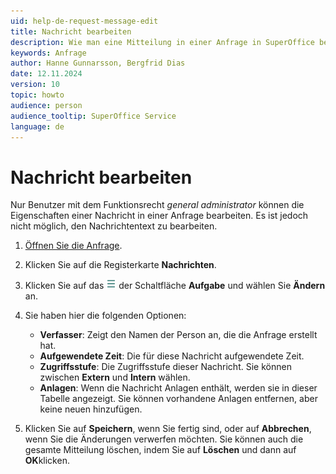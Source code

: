 ```yaml
---
uid: help-de-request-message-edit
title: Nachricht bearbeiten
description: Wie man eine Mitteilung in einer Anfrage in SuperOffice bearbeitet
keywords: Anfrage
author: Hanne Gunnarsson, Bergfrid Dias
date: 12.11.2024
version: 10
topic: howto
audience: person
audience_tooltip: SuperOffice Service
language: de
---
```


# Nachricht bearbeiten

Nur Benutzer mit dem Funktionsrecht *general administrator* können die Eigenschaften einer Nachricht in einer Anfrage bearbeiten. Es ist jedoch nicht möglich, den Nachrichtentext zu bearbeiten.

1. [Öffnen Sie die Anfrage][1].
1. Klicken Sie auf die Registerkarte **Nachrichten**.
1. Klicken Sie auf das ![Symbol][img1] der Schaltfläche **Aufgabe** und wählen Sie **Ändern** an.
1. Sie haben hier die folgenden Optionen:
    * **Verfasser**: Zeigt den Namen der Person an, die die Anfrage erstellt hat.
    * **Aufgewendete Zeit**: Die für diese Nachricht aufgewendete Zeit.
    * **Zugriffsstufe**: Die Zugriffsstufe dieser Nachricht. Sie können zwischen **Extern** und **Intern** wählen.
    * **Anlagen**: Wenn die Nachricht Anlagen enthält, werden sie in dieser Tabelle angezeigt. Sie können vorhandene Anlagen entfernen, aber keine neuen hinzufügen.

1. Klicken Sie auf **Speichern**, wenn Sie fertig sind, oder auf **Abbrechen**, wenn Sie die Änderungen verwerfen möchten. Sie können auch die gesamte Mitteilung löschen, indem Sie auf **Löschen** und dann auf **OK**klicken.

<!-- Referenced links -->
[1]: ../index.md#open

<!-- Referenced images -->
[img1]: ../../../../media/icons/btn-menu.png
